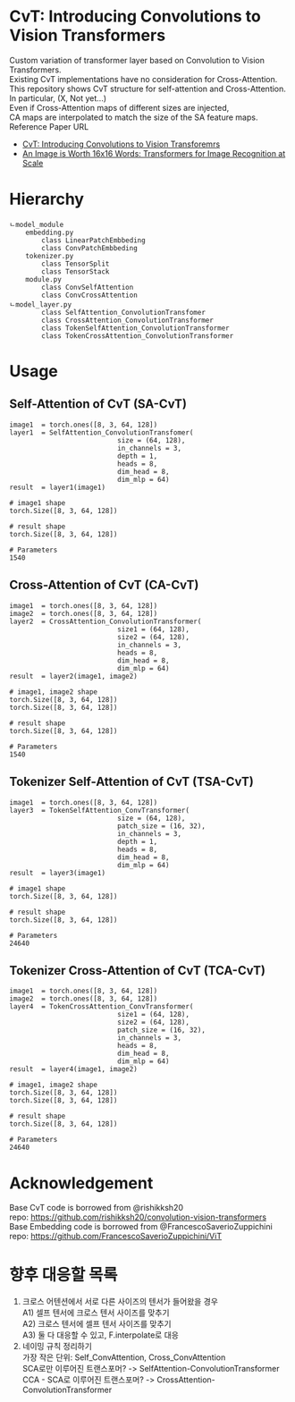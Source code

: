 # CvT: Introducing Convolutions to Vision Transformers
Custom variation of transformer layer based on Convolution to Vision Transformers.  
Existing CvT implementations have no consideration for Cross-Attention.  
This repository shows CvT structure for self-attention and Cross-Attention.
In particular, (X, Not yet...)  
Even if Cross-Attention maps of different sizes are injected,  
CA maps are interpolated to match the size of the SA feature maps.  
Reference Paper URL  
- [CvT: Introducing Convolutions to Vision Transforemrs](https://arxiv.org/abs/2103.15808)  
- [An Image is Worth 16x16 Words: Transformers for Image Recognition at Scale](https://arxiv.org/abs/2010.11929)  
  
# Hierarchy 
```
ㄴmodel_module
    embedding.py
        class LinearPatchEmbbeding
        class ConvPatchEmbbeding
    tokenizer.py
        class TensorSplit
        class TensorStack
    module.py
        class ConvSelfAttention
        class ConvCrossAttention
ㄴmodel_layer.py
        class SelfAttention_ConvolutionTransfomer
        class CrossAttention_ConvolutionTransformer
        class TokenSelfAttention_ConvolutionTransformer
        class TokenCrossAttention_ConvolutionTransformer
``` 
# Usage
## Self-Attention of CvT (SA-CvT)  
```
image1  = torch.ones([8, 3, 64, 128])
layer1  = SelfAttention_ConvolutionTransfomer(
                           size = (64, 128),
                           in_channels = 3,  
                           depth = 1, 
                           heads = 8, 
                           dim_head = 8, 
                           dim_mlp = 64) 
result  = layer1(image1)

# image1 shape
torch.Size([8, 3, 64, 128])

# result shape
torch.Size([8, 3, 64, 128])

# Parameters
1540
```
  
## Cross-Attention of CvT (CA-CvT)  
```
image1  = torch.ones([8, 3, 64, 128])
image2  = torch.ones([8, 3, 64, 128])
layer2  = CrossAttention_ConvolutionTransformer(
                           size1 = (64, 128),
                           size2 = (64, 128), 
                           in_channels = 3,
                           heads = 8,
                           dim_head = 8, 
                           dim_mlp = 64)
result  = layer2(image1, image2)

# image1, image2 shape
torch.Size([8, 3, 64, 128])
torch.Size([8, 3, 64, 128])

# result shape
torch.Size([8, 3, 64, 128])

# Parameters
1540
```
  
## Tokenizer Self-Attention of CvT (TSA-CvT)  
```
image1  = torch.ones([8, 3, 64, 128])
layer3  = TokenSelfAttention_ConvTransformer(
                           size = (64, 128),
                           patch_size = (16, 32),
                           in_channels = 3,  
                           depth = 1, 
                           heads = 8, 
                           dim_head = 8, 
                           dim_mlp = 64) 
result  = layer3(image1)

# image1 shape
torch.Size([8, 3, 64, 128])

# result shape
torch.Size([8, 3, 64, 128])

# Parameters
24640
```
  
## Tokenizer Cross-Attention of CvT (TCA-CvT)  
```
image1  = torch.ones([8, 3, 64, 128])
image2  = torch.ones([8, 3, 64, 128])
layer4  = TokenCrossAttention_ConvTransformer(
                           size1 = (64, 128),
                           size2 = (64, 128), 
                           patch_size = (16, 32),
                           in_channels = 3,
                           heads = 8,
                           dim_head = 8, 
                           dim_mlp = 64)
result  = layer4(image1, image2)

# image1, image2 shape
torch.Size([8, 3, 64, 128])
torch.Size([8, 3, 64, 128])

# result shape
torch.Size([8, 3, 64, 128])

# Parameters
24640
```
  
# Acknowledgement  
Base CvT code is borrowed from @rishikksh20  
repo: https://github.com/rishikksh20/convolution-vision-transformers  
Base Embedding code is borrowed from @FrancescoSaverioZuppichini  
repo: https://github.com/FrancescoSaverioZuppichini/ViT  
  
# 향후 대응할 목록  
1. 크로스 어텐션에서 서로 다른 사이즈의 텐서가 들어왔을 경우  
    A1) 셀프 텐서에 크로스 텐서 사이즈를 맞추기  
    A2) 크로스 텐서에 셀프 텐서 사이즈를 맞추기  
    A3) 둘 다 대응할 수 있고, F.interpolate로 대응  
2. 네이밍 규칙 정리하기  
가장 작은 단위: Self_ConvAttention, Cross_ConvAttention  
SCA로만 이루어진 트랜스포머?  -> SelfAttention-ConvolutionTransformer  
CCA - SCA로 이루어진 트랜스포머?  -> CrossAttention-ConvolutionTransformer  
